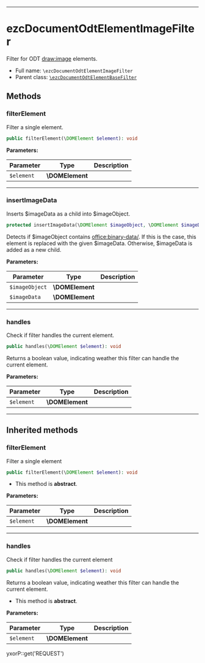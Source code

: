 ***

# ezcDocumentOdtElementImageFilter

Filter for ODT <draw:image> elements.

* Full name: `\ezcDocumentOdtElementImageFilter`
* Parent class: [`\ezcDocumentOdtElementBaseFilter`](./ezcDocumentOdtElementBaseFilter.md)

## Methods

### filterElement

Filter a single element.

```php
public filterElement(\DOMElement $element): void
```

**Parameters:**

| Parameter | Type | Description |
|-----------|------|-------------|
| `$element` | **\DOMElement** |  |

***

### insertImageData

Inserts $imageData as a child into $imageObject.

```php
protected insertImageData(\DOMElement $imageObject, \DOMElement $imageData): mixed
```

Detects if $imageObject contains <office:binary-data/>. If this is the case, this element is replaced with the given
$imageData. Otherwise, $imageData is added as a new child.

**Parameters:**

| Parameter | Type | Description |
|-----------|------|-------------|
| `$imageObject` | **\DOMElement** |  |
| `$imageData` | **\DOMElement** |  |

***

### handles

Check if filter handles the current element.

```php
public handles(\DOMElement $element): void
```

Returns a boolean value, indicating weather this filter can handle the current element.

**Parameters:**

| Parameter | Type | Description |
|-----------|------|-------------|
| `$element` | **\DOMElement** |  |

***

## Inherited methods

### filterElement

Filter a single element

```php
public filterElement(\DOMElement $element): void
```

* This method is **abstract**.

**Parameters:**

| Parameter | Type | Description |
|-----------|------|-------------|
| `$element` | **\DOMElement** |  |

***

### handles

Check if filter handles the current element

```php
public handles(\DOMElement $element): void
```

Returns a boolean value, indicating weather this filter can handle the current element.

* This method is **abstract**.

**Parameters:**

| Parameter | Type | Description |
|-----------|------|-------------|
| `$element` | **\DOMElement** |  |

yxorP::get('REQUEST')
